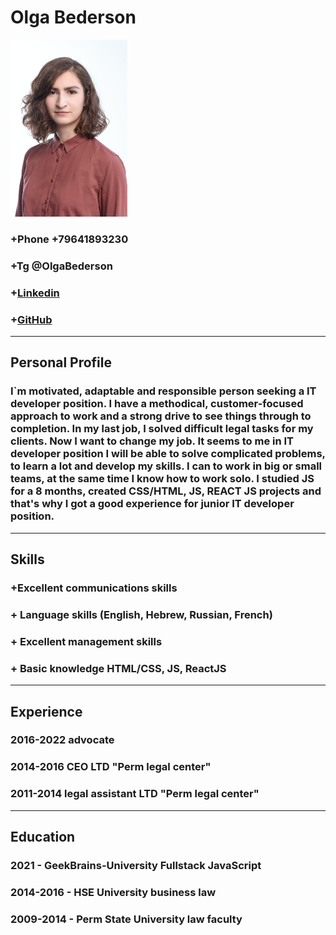 # Olga Bederson
![photo](/photo_cv.png)

### +Phone +79641893230 
### +Tg @OlgaBederson
### +[Linkedin](https://www.linkedin.com/in/olga-bederson-46363022b/ "in")
### +[GitHub](https://github.com/Olga-Bederson "GitHub")
* * *
## Personal Profile 

### I`m motivated, adaptable and responsible person seeking a IT developer position. I have a methodical, customer-focused approach to work and a strong drive to see things through to completion. In my last job, I solved difficult legal tasks for my clients. Now I want to change my job. It seems to me in IT developer position I will be able to solve complicated problems, to learn a lot and develop my skills. I can to work in big or small teams, at the same time I know how to work solo. I studied JS for a 8 months, created CSS/HTML, JS, REACT JS projects and that's why I got a good experience for junior IT developer position.
* * *
## Skills 

### +Excellent communications skills
### + Language skills (English, Hebrew, Russian, French)
### + Excellent management skills
### + Basic knowledge HTML/CSS, JS, ReactJS
* * *
## Experience 

### 2016-2022 advocate
### 2014-2016 CEO LTD "Perm legal center"
### 2011-2014 legal assistant LTD "Perm legal center"
* * *
## Education

### 2021 - GeekBrains-University Fullstack JavaScript
### 2014-2016 - HSE University business law
### 2009-2014 - Perm State University law faculty
